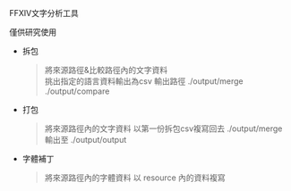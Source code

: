 FFXIV文字分析工具

僅供研究使用

* 拆包
  > 將來源路徑&比較路徑內的文字資料  
  > 挑出指定的語言資料輸出為csv
  > 輸出路徑
  > ./output/merge
  > ./output/compare
* 打包
  > 將來源路徑內的文字資料
  > 以第一份拆包csv複寫回去
  > ./output/merge 
  > 輸出至 ./output/output
* 字體補丁
  > 將來源路徑內的字體資料
  > 以 resource 內的資料複寫
